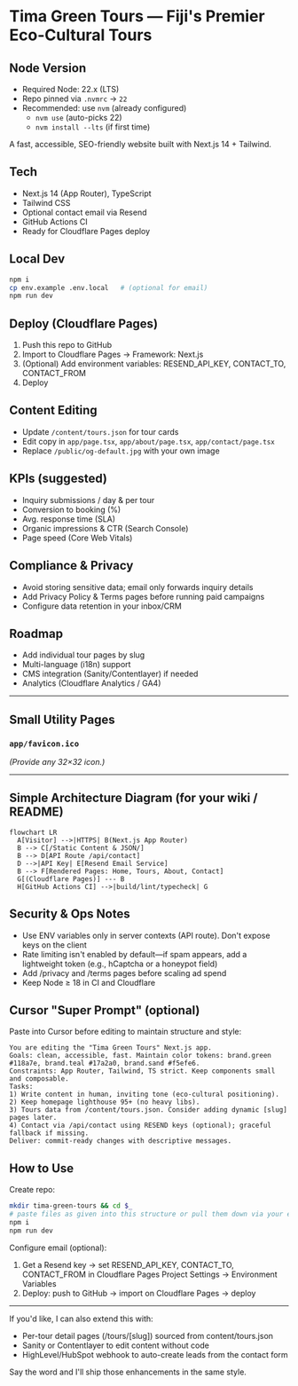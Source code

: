 # Tima Green Tours — Fiji's Premier Eco-Cultural Tours

## Node Version
- Required Node: 22.x (LTS)
- Repo pinned via `.nvmrc` → `22`
- Recommended: use `nvm` (already configured)
  - `nvm use` (auto-picks 22)
  - `nvm install --lts` (if first time)


A fast, accessible, SEO-friendly website built with Next.js 14 + Tailwind.

## Tech
- Next.js 14 (App Router), TypeScript
- Tailwind CSS
- Optional contact email via Resend
- GitHub Actions CI
- Ready for Cloudflare Pages deploy

## Local Dev
```bash
npm i
cp env.example .env.local   # (optional for email)
npm run dev
```

## Deploy (Cloudflare Pages)
1. Push this repo to GitHub
2. Import to Cloudflare Pages → Framework: Next.js
3. (Optional) Add environment variables: RESEND_API_KEY, CONTACT_TO, CONTACT_FROM
4. Deploy

## Content Editing
- Update `/content/tours.json` for tour cards
- Edit copy in `app/page.tsx`, `app/about/page.tsx`, `app/contact/page.tsx`
- Replace `/public/og-default.jpg` with your own image

## KPIs (suggested)
- Inquiry submissions / day & per tour
- Conversion to booking (%)
- Avg. response time (SLA)
- Organic impressions & CTR (Search Console)
- Page speed (Core Web Vitals)

## Compliance & Privacy
- Avoid storing sensitive data; email only forwards inquiry details
- Add Privacy Policy & Terms pages before running paid campaigns
- Configure data retention in your inbox/CRM

## Roadmap
- Add individual tour pages by slug
- Multi-language (i18n) support
- CMS integration (Sanity/Contentlayer) if needed
- Analytics (Cloudflare Analytics / GA4)

---

## Small Utility Pages

### `app/favicon.ico`
*(Provide any 32×32 icon.)*

---

## Simple Architecture Diagram (for your wiki / README)

```mermaid
flowchart LR
  A[Visitor] -->|HTTPS| B(Next.js App Router)
  B --> C[/Static Content & JSON/]
  B --> D[API Route /api/contact]
  D -->|API Key| E[Resend Email Service]
  B --> F[Rendered Pages: Home, Tours, About, Contact]
  G[(Cloudflare Pages)] --- B
  H[GitHub Actions CI] -->|build/lint/typecheck| G
```

## Security & Ops Notes
- Use ENV variables only in server contexts (API route). Don't expose keys on the client
- Rate limiting isn't enabled by default—if spam appears, add a lightweight token (e.g., hCaptcha or a honeypot field)
- Add /privacy and /terms pages before scaling ad spend
- Keep Node ≥ 18 in CI and Cloudflare

## Cursor "Super Prompt" (optional)
Paste into Cursor before editing to maintain structure and style:
```
You are editing the "Tima Green Tours" Next.js app.
Goals: clean, accessible, fast. Maintain color tokens: brand.green #118a7e, brand.teal #17a2a0, brand.sand #f5efe6.
Constraints: App Router, Tailwind, TS strict. Keep components small and composable.
Tasks:
1) Write content in human, inviting tone (eco-cultural positioning).
2) Keep homepage lighthouse 95+ (no heavy libs).
3) Tours data from /content/tours.json. Consider adding dynamic [slug] pages later.
4) Contact via /api/contact using RESEND keys (optional); graceful fallback if missing.
Deliver: commit-ready changes with descriptive messages.
```

## How to Use
Create repo:
```bash
mkdir tima-green-tours && cd $_
# paste files as given into this structure or pull them down via your editor
npm i
npm run dev
```

Configure email (optional):
1. Get a Resend key → set RESEND_API_KEY, CONTACT_TO, CONTACT_FROM in Cloudflare Pages Project Settings → Environment Variables
2. Deploy: push to GitHub → import on Cloudflare Pages → deploy

---

If you'd like, I can also extend this with:
- Per-tour detail pages (/tours/[slug]) sourced from content/tours.json
- Sanity or Contentlayer to edit content without code
- HighLevel/HubSpot webhook to auto-create leads from the contact form

Say the word and I'll ship those enhancements in the same style.
